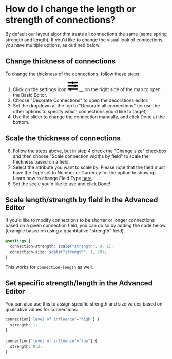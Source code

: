 # How do I change the length or strength of connections?

By default our layout algorithm treats all connections the same (same spring strength and length). If you'd like to change the visual look of connections, you have multiple options, as outlined below.

## Change thickness of connections

To change the thickness of the connections, follow these steps:

1. Click on the settings icon ![](../icons/sliders-h.svg) __ on the right side of the map to open the Basic Editor.
2. Choose "Decorate Connections" to open the decorations editor.
3. Set the dropdown at the top to "Decorate all connections" (or use the other options to specify which connections you'd like to target)
4. Use the slider to change the connection manually, and click Done at the bottom.

## Scale the thickness of connections

6. Follow the steps above, but in step 4 check the "Change size" checkbox and then choose "Scale connection widths by field" to scale the thickness based on a field.
7. Select the attribute you want to scale by. Please note that the field must have the Type set to Number or Currency for the option to show up. Learn how to change Field Type [here](../guides/fields.md#customize-a-field).
8. Set the scale you'd like to use and click Done!

## Scale length/strength by field in the Advanced Editor

If you'd like to modify connections to be shorter or longer connections based on a given connection field, you can do so by adding the code below (example based on using a quantitative "strength" field).

```scss
@settings {
  connection-strength: scale("strength", 0, 1);
  connection-size: scale("strength", 1, 20);
}
```

This works for `connection-length` as well.

## Set specific strength/length in the Advanced Editor

You can also use this to assign specific strength and size values based on qualitative values for connections:

```scss
connection["level of influence"="high"] {
  strength: 1;
}

connection["level of influence"="low"] {
  strength: 0.2;
}

```
